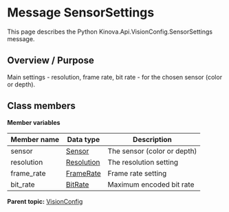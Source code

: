 # Message SensorSettings

This page describes the Python Kinova.Api.VisionConfig.SensorSettings message.

## Overview / Purpose

Main settings - resolution, frame rate, bit rate - for the chosen sensor \(color or depth\).

## Class members

 **Member variables** 

|Member name|Data type|Description|
|-----------|---------|-----------|
|sensor| [Sensor](enm_VisionConfig_Sensor.md#)|The sensor \(color or depth\)|
|resolution| [Resolution](enm_VisionConfig_Resolution.md#)|The resolution setting|
|frame\_rate| [FrameRate](enm_VisionConfig_FrameRate.md#)|Frame rate setting|
|bit\_rate| [BitRate](enm_VisionConfig_BitRate.md#)|Maximum encoded bit rate|

**Parent topic:** [VisionConfig](../references/summary_VisionConfig.md)

